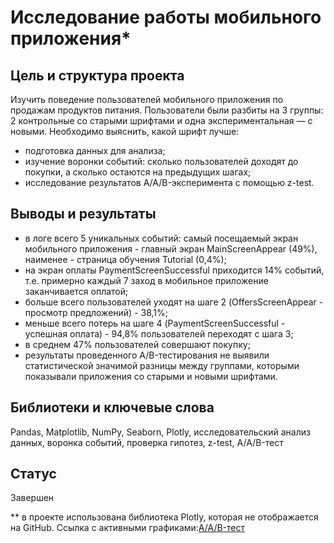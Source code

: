 # Исследование работы мобильного приложения*

## Цель и структура проекта

Изучить поведение пользователей мобильного приложения по продажам продуктов питания. Пользователи были разбиты на 3 группы: 2 контрольные со старыми шрифтами и одна экспериментальная — с новыми. Необходимо выяснить, какой шрифт лучше:

- подготовка данных для анализа;
- изучение воронки событий: сколько пользователей доходят до покупки, а сколько остаются на предыдущих шагах;
- исследование результатов A/A/B-эксперимента с помощью z-test.

## Выводы и результаты

- в логе всего 5 уникальных событий: самый посещаемый экран мобильного приложения - главный экран MainScreenAppear (49%), наименее - страница обучения Tutorial (0,4%);
- на экран оплаты PaymentScreenSuccessful приходится 14% событий, т.е. примерно каждый 7 заход в мобильное приложение заканчивается оплатой;
- больше всего пользователей уходят на шаге 2 (OffersScreenAppear - просмотр предложений) - 38,1%;
- меньше всего потерь на шаге 4 (PaymentScreenSuccessful - успешная оплата) - 94,8% пользователей переходят с шага 3;
- в среднем 47% пользователей совершают покупку;
- результаты проведенного A/B-тестирования не выявили статистической значимой разницы между группами, которыми показывали приложения со старыми и новыми шрифтами.

## Библиотеки и ключевые слова
Pandas, Matplotlib, NumPy, Seaborn, Plotly, исследовательский анализ данных, воронка событий, проверка гипотез, z-test, A/A/B-тест

## Статус
Завершен

** в проекте использована библиотека Plotly, которая не отображается на GitHub. Ссылка с активными графиками:[A/A/B-тест](https://nbviewer.jupyter.org/github/ElShcherbakova/yandex.praktikum/blob/main/AAB-test/A%D0%90B-test.ipynb)
